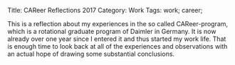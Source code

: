 Title: CAReer Reflections 2017
Category: Work
Tags: work; career;

This is a reflection about my experiences in the so called CAReer-program, which is a rotational graduate program of Daimler in Germany. It is now already over one year since I entered it and thus started my work life. That is enough time to look back at all of the experiences and observations with an actual hope of drawing some substantial conclusions.
